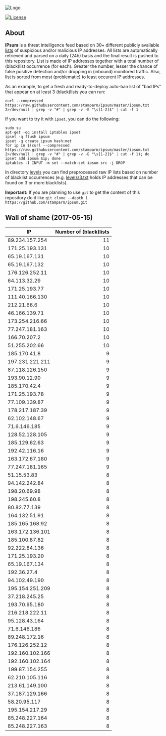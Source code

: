 ![Logo](logo.png)

[![License](https://img.shields.io/badge/license-Public_domain-red.svg)](https://wiki.creativecommons.org/wiki/Public_domain)

About
----

**IPsum** is a threat intelligence feed based on 30+ different publicly available [lists](https://github.com/stamparm/maltrail) of suspicious and/or malicious IP addresses. All lists are automatically retrieved and parsed on a daily (24h) basis and the final result is pushed to this repository. List is made of IP addresses together with a total number of (black)list occurrence (for each). Greater the number, lesser the chance of false positive detection and/or dropping in (inbound) monitored traffic. Also, list is sorted from most (problematic) to least occurent IP addresses.

As an example, to get a fresh and ready-to-deploy auto-ban list of "bad IPs" that appear on at least 3 (black)lists you can run:

```
curl --compressed https://raw.githubusercontent.com/stamparm/ipsum/master/ipsum.txt 2>/dev/null | grep -v "#" | grep -v -E "\s[1-2]$" | cut -f 1
```

If you want to try it with `ipset`, you can do the following:

```
sudo su
apt-get -qq install iptables ipset
ipset -q flush ipsum
ipset -q create ipsum hash:net
for ip in $(curl --compressed https://raw.githubusercontent.com/stamparm/ipsum/master/ipsum.txt 2>/dev/null | grep -v "#" | grep -v -E "\s[1-2]$" | cut -f 1); do ipset add ipsum $ip; done
iptables -I INPUT -m set --match-set ipsum src -j DROP
```

In directory [levels](levels) you can find preprocessed raw IP lists based on number of blacklist occurrences (e.g. [levels/3.txt](levels/3.txt) holds IP addresses that can be found on 3 or more blacklists).

**Important:** If you are planning to use `git` to get the content of this repository do it like `git clone --depth 1 https://github.com/stamparm/ipsum.git`

Wall of shame (2017-05-15)
----

|IP|Number of (black)lists|
|---|--:|
89.234.157.254|11
171.25.193.131|10
65.19.167.131|10
65.19.167.132|10
176.126.252.11|10
64.113.32.29|10
171.25.193.77|10
111.40.166.130|10
212.21.66.6|10
46.166.139.71|10
173.254.216.66|10
77.247.181.163|10
166.70.207.2|10
51.255.202.66|10
185.170.41.8|9
197.231.221.211|9
87.118.126.150|9
193.90.12.90|9
185.170.42.4|9
171.25.193.78|9
77.109.139.87|9
178.217.187.39|9
62.102.148.67|9
71.6.146.185|9
128.52.128.105|9
185.129.62.63|9
192.42.116.16|9
163.172.67.180|9
77.247.181.165|9
51.15.53.83|8
94.142.242.84|8
198.20.69.98|8
198.245.60.8|8
80.82.77.139|8
164.132.51.91|8
185.165.168.92|8
163.172.136.101|8
185.100.87.82|8
92.222.84.136|8
171.25.193.20|8
65.19.167.134|8
192.36.27.4|8
94.102.49.190|8
195.154.251.209|8
37.218.245.25|8
193.70.95.180|8
216.218.222.11|8
95.128.43.164|8
71.6.146.186|8
89.248.172.16|8
176.126.252.12|8
192.160.102.166|8
192.160.102.164|8
199.87.154.255|8
62.210.105.116|8
213.61.149.100|8
37.187.129.166|8
58.20.95.117|8
195.154.217.29|8
85.248.227.164|8
85.248.227.163|8
